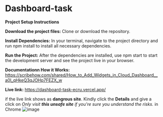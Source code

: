 # Dashboard-task

**Project Setup Instructions**

**Download the project files:** Clone or download the repository.

**Install Dependencies:** In your terminal, navigate to the project directory and run npm install to install all necessary dependencies.

**Run the Project:** After the dependencies are installed, use npm start to start the development server and see the project live in your browser.

**Documentationn How it Works:** https://scribehow.com/shared/How_to_Add_Widgets_in_Cloud_Dashboard__a0l_qHkeQ3qJOHp7FEZX_w

**Live link:** https://dashboard-task-ecru.vercel.app/


if the live link shows as **dangrous site**. Kindly click the **Details** and give a click on  _Only visit **this unsafe site** if you're sure you understand the risks._ in Chrome
![image](https://github.com/user-attachments/assets/dc91ee3e-8f78-4cfc-968a-e6fb8b2c8c97)

